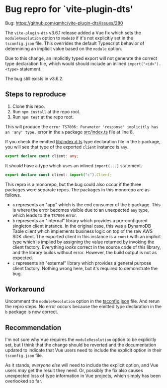 # Bug repro for `vite-plugin-dts'

Bug: https://github.com/qmhc/vite-plugin-dts/issues/280

The `vite-plugin-dts` v3.6.1 release added a Vue fix which sets the `moduleResolution` option to `Node10` if it's not explicitly set in the `tsconfig.json` file. This overrides the default Typescript behavior of determining an implicit value based on the `module` option.

Due to this change, an implicitly typed export will not generate the correct type declaration file, which would should include an inlined `import("<id>").<type>` statement.

The bug still exists in v3.6.2.

## Steps to reproduce

1. Clone this repo.
2. Run `npm install` at the repo root.
3. Run `npm test` at the repo root.

This will produce the `error TS7006: Parameter 'response' implicitly has an 'any' type.` error in the `a` package [src/index.ts](packages/a/src/index.ts) file at line 8.

If you check the emitted [lib/index.d.ts](packages/b/lib/index.d.ts) type declaration file in the `b` package, you will see that type of the exported `client` instance is `any`.

```ts
export declare const client: any;
```

It _should_ have a type which uses an inlined `import(...)` statement.

```ts
export declare const client: import("c").Client;
```

This repro is a monorepo, but the bug could also occur if the three packages were separate repos. The packages in this monorepo are as follows.

- `a` represents an "app" which is the end consumer of the `b` package. This is where the error becomes visible due to an unexpected `any` type, which leads to the `TS7006` error.
- `b` represents an "internal" library which provides a pre-configured singleton client instance. In the original case, this was a DynamoDB Table client which implements business logic on top of the raw AWS SDK client. The exported client in this instance is a `const` with an implicit type which is implied by assigning the value returned by invoking the client factory. Everything _looks_ correct in the source code of this library, and the library builds without error. However, the build output is not as expected.
- `c` represents an "external" library which provides a general purpose client factory. Nothing wrong here, but it's required to demonstrate the bug.

## Workaround

Uncomment the `moduleResolution` option in the [tsconfig.json](tsconfig.json) file. And rerun the repro steps. No error occurs because the emitted type declaration in the `b` package is now correct.

## Recommendation

I'm not sure why Vue requires the `moduleResolution` option to be explicitly set, but I think that the change should be reverted and the documentation updated to indicate that Vue users need to include the explicit option in their `tsconfig.json` file.

As it stands, _everyone else_ will need to include the explicit option, and Vue users _may_ get the result they need. Or, possibly the fix also causes unexpected loss of type information in Vue projects, which simply has been overlooked so far.